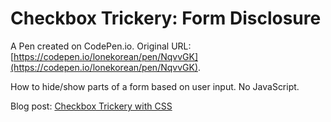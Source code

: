 # Checkbox Trickery: Form Disclosure

A Pen created on CodePen.io. Original URL: [https://codepen.io/lonekorean/pen/NqvvGK](https://codepen.io/lonekorean/pen/NqvvGK).

How to hide/show parts of a form based on user input. No JavaScript.

Blog post: [Checkbox Trickery with CSS](http://codersblock.com/blog/checkbox-trickery-with-css/)